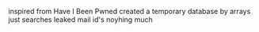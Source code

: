 inspired from Have I Been Pwned 
created a temporary database by arrays 
just searches leaked mail id's
noyhing much
